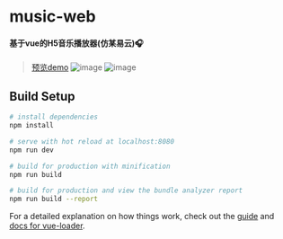 # music-web

#### 基于vue的H5音乐播放器(仿某易云)🎧  
> [预览demo](https://reedbf.github.io/R-music/dist/index.html/)
![image](https://user-images.githubusercontent.com/25838726/115135813-006d7a00-a04e-11eb-9d1f-261ca2125e01.png)
![image](https://user-images.githubusercontent.com/25838726/115135794-c8fecd80-a04d-11eb-9ebd-521f185a9018.png)




## Build Setup

``` bash
# install dependencies
npm install

# serve with hot reload at localhost:8080
npm run dev

# build for production with minification
npm run build

# build for production and view the bundle analyzer report
npm run build --report
```

For a detailed explanation on how things work, check out the [guide](http://vuejs-templates.github.io/webpack/) and [docs for vue-loader](http://vuejs.github.io/vue-loader).
<!--kjfda kjkuijda jkudmfewqpjkdjfajf oidkjr -->
